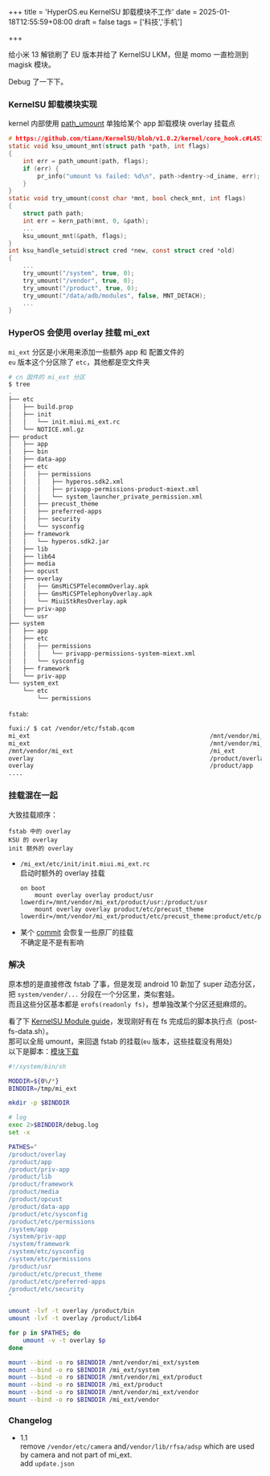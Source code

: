 +++
title = 'HyperOS.eu KernelSU 卸载模块不工作'
date = 2025-01-18T12:55:59+08:00
draft = false
tags = ['科技','手机']

+++

给小米 13 解锁刷了 EU 版本并给了 KernelSU LKM，但是 momo 一直检测到 magisk 模块。

Debug 了一下下。

### KernelSU 卸载模块实现

kernel 内部使用 [path_umount](https://elixir.bootlin.com/linux/v5.15.31/C/ident/path_umount) 单独给某个 app 卸载模块 overlay 挂载点

```c
# https://github.com/tiann/KernelSU/blob/v1.0.2/kernel/core_hook.c#L451
static void ksu_umount_mnt(struct path *path, int flags)
{
	int err = path_umount(path, flags);
	if (err) {
		pr_info("umount %s failed: %d\n", path->dentry->d_iname, err);
	}
}
static void try_umount(const char *mnt, bool check_mnt, int flags)
{
	struct path path;
	int err = kern_path(mnt, 0, &path);
    ...
	ksu_umount_mnt(&path, flags);
}
int ksu_handle_setuid(struct cred *new, const struct cred *old)
{
	...
	try_umount("/system", true, 0);
	try_umount("/vendor", true, 0);
	try_umount("/product", true, 0);
	try_umount("/data/adb/modules", false, MNT_DETACH);
	...
}
```

### HyperOS 会使用 overlay 挂载 mi_ext

`mi_ext` 分区是小米用来添加一些额外 app 和 配置文件的  
`eu` 版本这个分区除了 `etc`，其他都是空文件夹

```bash
# cn 固件的 mi_ext 分区
$ tree                                                                  
.
├── etc
│   ├── build.prop
│   ├── init
│   │   └── init.miui.mi_ext.rc
│   └── NOTICE.xml.gz
├── product
│   ├── app
│   ├── bin
│   ├── data-app
│   ├── etc
│   │   ├── permissions
│   │   │   ├── hyperos.sdk2.xml
│   │   │   ├── privapp-permissions-product-miext.xml
│   │   │   └── system_launcher_private_permission.xml
│   │   ├── precust_theme
│   │   ├── preferred-apps
│   │   ├── security
│   │   └── sysconfig
│   ├── framework
│   │   └── hyperos.sdk2.jar
│   ├── lib
│   ├── lib64
│   ├── media
│   ├── opcust
│   ├── overlay
│   │   ├── GmsMiCSPTelecommOverlay.apk
│   │   ├── GmsMiCSPTelephonyOverlay.apk
│   │   └── MiuiStkResOverlay.apk
│   ├── priv-app
│   └── usr
├── system
│   ├── app
│   ├── etc
│   │   ├── permissions
│   │   │   └── privapp-permissions-system-miext.xml
│   │   └── sysconfig
│   ├── framework
│   └── priv-app
└── system_ext
    └── etc
        └── permissions
```

`fstab`:  

```bash
fuxi:/ $ cat /vendor/etc/fstab.qcom
mi_ext                                                  /mnt/vendor/mi_ext     erofs   ro                                                   wait,slotselect,logical,first_stage_mount,nofail
mi_ext                                                  /mnt/vendor/mi_ext     ext4    ro,barrier=1,discard                                 wait,slotselect,logical,first_stage_mount,nofail
/mnt/vendor/mi_ext                                      /mi_ext                erofs   ro,bind                                              wait,nofail
overlay                                                 /product/overlay          overlay ro,lowerdir=/mnt/vendor/mi_ext/product/overlay/:/product/overlay check,nofail
overlay                                                 /product/app              overlay ro,lowerdir=/mnt/vendor/mi_ext/product/app/:/product/app check,nofail
....
```

### 挂载混在一起

大致挂载顺序：

```text
fstab 中的 overlay
KSU 的 overlay
init 额外的 overlay
```

- `/mi_ext/etc/init/init.miui.mi_ext.rc`  
  启动时额外的 overlay 挂载

  ```text
  on boot
      mount overlay overlay product/usr lowerdir=/mnt/vendor/mi_ext/product/usr:/product/usr
      mount overlay overlay product/etc/precust_theme lowerdir=/mnt/vendor/mi_ext/product/etc/precust_theme:product/etc/precust_theme
  ```

  

- 某个 [commit](https://github.com/tiann/KernelSU/commit/b76d973f3af4b01a33c7f852599410fd530003a8) 会恢复一些原厂的挂载  
  不确定是不是有影响

### 解决

原本想的是直接修改 fstab 了事，但是发现 android 10 新加了 super 动态分区，把 `system/vender/...` 分段在一个分区里，类似套娃。  
而且这些分区基本都是 `erofs(readonly fs)`，想单独改某个分区还挺麻烦的。

看了下 [KernelSU Module guide](https://kernelsu.org/guide/module.html)，发现刚好有在 fs 完成后的脚本执行点（post-fs-data.sh）。  
那可以全局 umount，来回退 fstab 的挂载(`eu` 版本，这些挂载没有用处)  
以下是脚本：[模块下载](assets/xiaomi.eu.no.mi_ext-1.1.zip)

```bash
#!/system/bin/sh

MODDIR=${0%/*}
BINDDIR=/tmp/mi_ext

mkdir -p $BINDDIR

# log
exec 2>$BINDDIR/debug.log
set -x

PATHES="
/product/overlay
/product/app
/product/priv-app
/product/lib
/product/framework
/product/media
/product/opcust
/product/data-app
/product/etc/sysconfig
/product/etc/permissions
/system/app
/system/priv-app
/system/framework
/system/etc/sysconfig
/system/etc/permissions
/product/usr
/product/etc/precust_theme
/product/etc/preferred-apps
/product/etc/security
"

umount -lvf -t overlay /product/bin
umount -lvf -t overlay /product/lib64

for p in $PATHES; do
    umount -v -t overlay $p
done

mount --bind -o ro $BINDDIR /mnt/vendor/mi_ext/system
mount --bind -o ro $BINDDIR /mi_ext/system
mount --bind -o ro $BINDDIR /mnt/vendor/mi_ext/product
mount --bind -o ro $BINDDIR /mi_ext/product
mount --bind -o ro $BINDDIR /mnt/vendor/mi_ext/vendor
mount --bind -o ro $BINDDIR /mi_ext/vendor
```

### Changelog

- 1.1  
  remove `/vendor/etc/camera` and`/vendor/lib/rfsa/adsp` which are used by camera and not part of mi_ext.   
  add `update.json`
